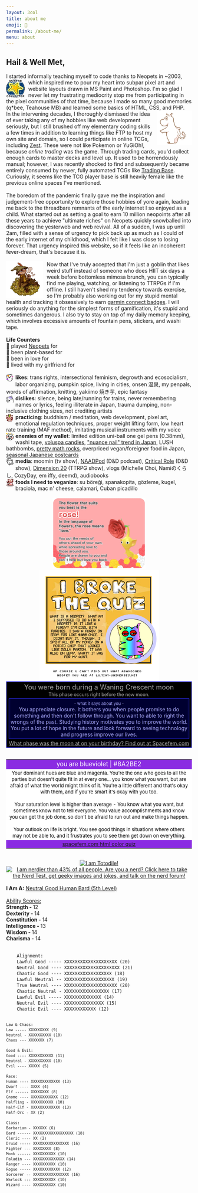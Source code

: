 ```yaml
---
layout: 3col
title: about me
emoji: 🤡
permalink: /about-me/
menu: about
---
```


<h2>Hail & Well Met,</h2> 
I started informally teaching myself to code thanks to Neopets in ~2003, which inspired me <img src="/graphics/toy/avatar-collector-neopets.gif" style="margin: 0 10px 0 0;" align="left" />to pour my heart into subpar pixel art and website layouts drawn in MS Paint and Photoshop. I'm so glad I never let my frustrating mediocrity stop me from participating in the pixel communities of that time, because I made so many good memories (q*bee, Teahouse MB) and learned some basics of HTML, CSS, and PHP.  
<br>
<div class="noext">
    <a target="_blank" href="https://www.deviantart.com/sqdpxl/art/moomin-to-the-groove-811004899"><img src="/graphics/toy/moomin_by_SqdPxl.gif" style="margin: 0 0 0 10px;" align="right" title="click for artist"/></a>
</div>
In the intervening decades, I thoroughly dismissed the idea of ever taking any of my hobbies like web development seriously, but I still brushed off my elementary coding skills a few times in addition to learning things like FTP to host my own site and domain, so I could participate in online TCGs, including <a target="_blank" href="https://tcg.fandom.com/wiki/Zest">Zest</a>. These were not like Pokemon or YuGiOh!, because <i>online trading</i> was the game. Through trading cards, you'd collect enough cards to master decks and level up. It used to be horrendously manual; however, I was recently shocked to find and subsequently became entirely consumed by newer, fully automated TCGs like <a target="_blank" href="https://heavenspell.la-impresion.org/TCG/">Trading Base</a>. Curiously, it seems like the TCG player base is still heavily female like the previous online spaces I've mentioned.
<br>
<br>
The boredom of the pandemic finally gave me the inspiration and judgement-free opportunity to explore those hobbies of yore again, leading me back to the threadbare remnants of the early internet I so enjoyed as a child. What started out as setting a goal to earn 10 million neopoints after all these years to achieve "ultimate riches" on Neopets quickly snowballed into discovering the yesterweb and web revival. All of a sudden, I was up until 2am, filled with a sense of urgency to pick back up as much as I could of the early internet of my childhood, which I felt like I was close to losing forever. That urgency inspired this website, so if it feels like an incoherent fever-dream, that's because it is.
<br>
<br>
<div class="noext">
    <a target="_blank" href="https://www.deviantart.com/caicyo/art/Pixel-snufkin-794162961">
        <img src="/graphics/toy/snufkin_by_Caicyo.png" style="margin: 0 10px 0 0;" align="left" title="click for artist"/>
    </a>
</div>
Now that I've truly accepted that I'm just a goblin that likes weird stuff instead of someone who does HIIT six days a week before bottomless mimosa brunch, you can typically find me playing, watching, or listening to TTRPGs if I'm offline. I still haven't shed my tendency towards exercise, so I'm probably also working out for my stupid mental health and tracking it obsessively to earn <a target="_blank" href="https://garminbadges.com/">garmin connect badges</a>. I will seriously do anything for the simplest forms of gamification, it's stupid and sometimes dangerous. I also try to stay on top of my daily memory keeping, which involves excessive amounts of fountain pens, stickers, and washi tape. 
<br>
<br>
<span title="inspired by https://daintye.co/"><b>Life Counters</b></span>
<br>
🐇 played <a target="_blank" href="https://www.neopets.com/userlookup.phtml?user=waterfish57">Neopets</a> for <span id="counter1"></span>
<br>
🌱 been plant-based for <span id="counter2"></span>
<br>
🦋 been in love for <span id="counter3"></span>
<br>
👯 lived with my girlfriend for <span id="counter4"></span>
<script> /** Thanks to Justin Wright for this javascript that I modified https://stackoverflow.com/a/48918684 **/
    var targetDate1 = new Date("2003-11-20T00:00:00");
    var targetDate2 = new Date("2016-01-28T00:00:00");
    var targetDate3 = new Date("2020-06-28T00:00:00");
    var targetDate4 = new Date("2021-08-01T00:00:00");
    setInterval(updateCounters, 1000);
    function updateCounters() {
        var currentDate = new Date();
        updateCounter(targetDate1, "counter1");
        updateCounter(targetDate2, "counter2");
        updateCounter(targetDate3, "counter3");
        updateCounter(targetDate4, "counter4");
        function updateCounter(targetDate, counterId) {
            var duration = currentDate - targetDate;
            var years = Math.floor(duration / 3.154e+10);
            var durationMinusYears = duration - (years * 3.154e+10);
            var months = Math.floor(duration / 2.628e+9) % 12;
            var durationMinusMonths = durationMinusYears - (months * 2.628e+9);
            var days = Math.floor(durationMinusMonths / 8.64e+7);
            var hours = Math.floor(duration / 3.6e+6 ) % 24;
            var mins = Math.floor(duration / 60000 ) % 60;
            var secs = Math.floor(duration / 1000 ) % 60;
            document.getElementById(counterId).innerHTML = years + " years, " + days + " days," + hours + " hours," + mins " minutes";
        }
    }
</script>
<br>
<br>
<img align="left" style="margin: 0 5px 0 0;" src="/graphics/toy/emoticons/love_bear.gif" title="if you know who illustrated this, please lmk"/>
<b>likes</b>: trans rights, intersectional feminism, degrowth and ecosocialism, labor organizing, pumpkin spice, living in cities, onsen 温泉, my penpals, words of affirmation, knitting, yakiimo 焼き芋, epic fantasy
<br>
<img align="left" style="margin: 0 5px 0 0;" src="/graphics/toy/emoticons/ahhh_bear.gif" title="if you know who illustrated this, please lmk"/>
<b>dislikes</b>: silence, being late/running for trains, never remembering names or lyrics, feeling illiterate in Japan, trauma dumping, non-inclusive clothing sizes, not crediting artists
<br>
<img align="left" style="margin: 0 5px 0 0;" src="/graphics/toy/emoticons/learning_pig.gif" title="if you know who illustrated this, please lmk"/>
<b>practicing</b>: buddhism / meditation, web development, pixel art, emotional regulation techniques, proper weight lifting form, low heart rate training (MAF method), imitating musical instruments with my voice
<br>
<img align="left" style="margin: 0 5px 0 0;" src="/graphics/toy/emoticons/love_cat.gif" title="if you know who illustrated this, please lmk"/>
<b>enemies of my wallet</b>: limited edition uni-ball one gel pens (0.38mm), washi tape, <a target="_blank" href="https://www.voluspa.com/">voluspa candles</a>, <a target="_blank" href="https://minimodel.jp/catalogue/nail/nuance">"nuance nail" trend in Japan</a>, LUSH bathbombs, <a target="_blank" href="https://dispeldice.com/">pretty math rocks</a>, overpriced vegan/foreigner food in Japan, <a target="_blank" href="https://www.postacollect.com/">seasonal Japanese postcards</a>
<br>
<img align="left" style="margin: 0 5px 0 0;" src="/graphics/toy/emoticons/cute_bear.gif" title="if you know who illustrated this, please lmk"/>
<b>media</b>: moomin (tv show), <a target="_blank" href="https://www.naddpod.com/">NAADPod</a> (D&D podcast), <a target="_blank" href="https://critrole.com/">Critical Role</a> (D&D show), <a target="_blank" href="https://www.dropout.tv/dimension-20">Dimension 20</a> (TTRPG show), vlogs (Michelle Choi, Namiのくらし, CozyDay, em iffy, deemd), audiobooks
<br>
<img align="left" style="margin: 0 5px 0 0;" src="/graphics/toy/emoticons/pig_eat.gif" title="if you know who illustrated this, please lmk"/>
<b>foods I need to veganize</b>: su böreği, spanakopita, gözleme, kugel, braciola, mac n' cheese, calamari, Cuban picadillo
<br>
<br>
<center>
    <a target="_blank" href="https://quiz.pikminbloom.com/">
        <img style="max-width: 50%;" src="/graphics/toy/quiz/pikmin-quiz-rose.png">
    </a>
    <a target="_blank" href="https://lu.tiny-universes.net" target="_blank">
        <img style="max-width: 100%;" src="/graphics/toy/quiz/webkinz.png" title="I'm not an abandoned Neopet at all. Are you?">
    </a>
    <br>
    <!--Start Moon Phase Meme-->
    <div style="padding:3px; text-align:center; max-width:100%; color: #aaaaaa; background-color: #000000; border: 1px solid #2e2eff">
        <span style="font-size: 130%; ">You were born during a Waning Crescent moon</span><br>
        <span style="font-size: 90%">This phase occurs right before the new moon.</span><br>
        <div style="margin:3px; padding:3px; color: #aaaaff; background-color: #000030; border: 1px solid #2e2eff;">
            <span style="font-size:80%"> - what it says about you - </span>
            <br>
            You appreciate closure.  It bothers you when people promise to do something and then don't follow through.  You want to able to right the wrongs of the past.  Studying history motivates you to improve the world.  You put a lot of hope in the future and look forward to seeing technology and progress improve our lives.
        </div>
        <a target="_blank" href="http://www.spacefem.com/quizzes/moon" style="color: #aaaaaa">What phase was the moon at on your birthday?  Find out at Spacefem.com</a>
    </div>
    <!--End Moon Phase Meme-->
    <br>
    <table bgcolor="#8A2BE2" border=0 max-width="100%">
        <tr>
            <td>
                <center>
                    <font color="#FFFFFF">
                        <big>you are blueviolet | #8A2BE2</big>
                    </font>
                </center>
            </td>
        </tr>
        <tr>
            <td bgcolor="#FFFFFF">
                <center>
                    <font color="#000000" size="-1">
                        Your dominant hues are blue and magenta. 
                        You're the one who goes to all the parties but doesn't quite fit in at every one... you know what you want, but are afraid of what the world might think of it. 
                        You're a little different and that's okay with them, and if you're smart it's okay with you too.
                        <br>
                        <br>
                        Your saturation level is higher than average - You know what you want, but sometimes know not to tell everyone. 
                        You value accomplishments and know you can get the job done, so don't be afraid to run out and make things happen.
                        <br>
                        <br>
                        Your outlook on life is bright. 
                        You see good things in situations where others may not be able to, and it frustrates you to see them get down on everything.
                    </font>
                </center>
            </td>
        </tr>
        <tr>
            <td>
                <center>
                    <a href="http://spacefem.com/quizzes/colors">spacefem.com html color quiz</a>
                </center>
            </td>
        </tr>
    </table>
    <br>
    <a target="_blank" href="http://thousandroads.net/misc/pmdquiz/">
        <img style="max-width: 100%;" src="http://thousandroads.net/misc/pmdquiz/static/results/Totodile.png" alt="I am Totodile!" />
    </a>
    <a target="_blank" href="http://www.nerdtests.com/ft_nq.php">
        <img src="http://www.nerdtests.com/images/ft/nq/66fc8586df.gif" alt="I am nerdier than 43% of all people. Are you a nerd? Click here to take the Nerd Test, get geeky images and jokes, and talk on the nerd forum!">
    </a>
</center>
<br>
<b>I Am A:</b> <a target="_blank" href="http://www.easydamus.com/character.html"> Neutral Good Human Bard (5th Level)</a>
<br><br><u>Ability Scores:</u><br>
<b>Strength - </b>12<br>
<b>Dexterity - </b>14<br>
<b>Constitution - </b>14<br>
<b>Intelligence - </b>13<br>
<b>Wisdom - </b>14<br>
<b>Charisma - </b>14
<br>
<pre>
<code>
    Alignment:
    Lawful Good ----- XXXXXXXXXXXXXXXXXXXX (20)
    Neutral Good ---- XXXXXXXXXXXXXXXXXXXXX (21)
    Chaotic Good ---- XXXXXXXXXXXXXXXXXX (18)
    Lawful Neutral -- XXXXXXXXXXXXXXXXXXX (19)
    True Neutral ---- XXXXXXXXXXXXXXXXXXXX (20)
    Chaotic Neutral - XXXXXXXXXXXXXXXXX (17)
    Lawful Evil ----- XXXXXXXXXXXXXX (14)
    Neutral Evil ---- XXXXXXXXXXXXXXX (15)
    Chaotic Evil ---- XXXXXXXXXXXX (12)

    Law & Chaos:
    Law ----- XXXXXXXXX (9)
    Neutral - XXXXXXXXXX (10)
    Chaos --- XXXXXXX (7)

    Good & Evil:
    Good ---- XXXXXXXXXXX (11)
    Neutral - XXXXXXXXXX (10)
    Evil ---- XXXXX (5)

    Race:
    Human ---- XXXXXXXXXXXXX (13)
    Dwarf ---- XXXX (4)
    Elf ------ XXXXXXXX (8)
    Gnome ---- XXXXXXXXXXXX (12)
    Halfling - XXXXXXXXXX (10)
    Half-Elf - XXXXXXXXXXXXX (13)
    Half-Orc - XX (2)

    Class:
    Barbarian - XXXXXX (6)
    Bard ------ XXXXXXXXXXXXXXXXXX (18)
    Cleric ---- XX (2)
    Druid ----- XXXXXXXXXXXXXXXX (16)
    Fighter --- XXXXXXXX (8)
    Monk ------ XXXXXXXXXX (10)
    Paladin --- XXXXXXXXXXXXXX (14)
    Ranger ---- XXXXXXXXXX (10)
    Rogue ----- XXXXXXXXXXXX (12)
    Sorcerer -- XXXXXXXXXXXXXXXX (16)
    Warlock --- XXXXXXXXXX (10)
    Wizard ---- XXXXXXXXXX (10)

</code>
</pre>
